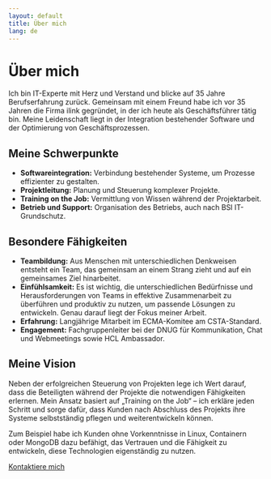```yaml
---
layout: default
title: Über mich
lang: de
---
```


# Über mich

Ich bin IT-Experte mit Herz und Verstand und blicke auf 35 Jahre Berufserfahrung zurück. Gemeinsam mit einem Freund habe ich vor 35 Jahren die Firma ilink gegründet, in der ich heute als Geschäftsführer tätig bin. Meine Leidenschaft liegt in der Integration bestehender Software und der Optimierung von Geschäftsprozessen.

## Meine Schwerpunkte
- **Softwareintegration:** Verbindung bestehender Systeme, um Prozesse effizienter zu gestalten.
- **Projektleitung:** Planung und Steuerung komplexer Projekte.
- **Training on the Job:** Vermittlung von Wissen während der Projektarbeit.
- **Betrieb und Support:** Organisation des Betriebs, auch nach BSI IT-Grundschutz.

## Besondere Fähigkeiten
- **Teambildung:** Aus Menschen mit unterschiedlichen Denkweisen entsteht ein Team, das gemeinsam an einem Strang zieht und auf ein gemeinsames Ziel hinarbeitet.
- **Einfühlsamkeit:** Es ist wichtig, die unterschiedlichen Bedürfnisse und Herausforderungen von Teams in effektive Zusammenarbeit zu überführen und produktiv zu nutzen, um passende Lösungen zu entwickeln. Genau darauf liegt der Fokus meiner Arbeit.
- **Erfahrung:** Langjährige Mitarbeit im ECMA-Komitee am CSTA-Standard.
- **Engagement:** Fachgruppenleiter bei der DNUG für Kommunikation, Chat und Webmeetings sowie HCL Ambassador.

## Meine Vision
Neben der erfolgreichen Steuerung von Projekten lege ich Wert darauf, dass die Beteiligten während der Projekte die notwendigen Fähigkeiten erlernen. Mein Ansatz basiert auf „Training on the Job“ – ich erkläre jeden Schritt und sorge dafür, dass Kunden nach Abschluss des Projekts ihre Systeme selbstständig pflegen und weiterentwickeln können.  

Zum Beispiel habe ich Kunden ohne Vorkenntnisse in Linux, Containern oder MongoDB dazu befähigt, das Vertrauen und die Fähigkeit zu entwickeln, diese Technologien eigenständig zu nutzen.

[Kontaktiere mich](./kontakt)
